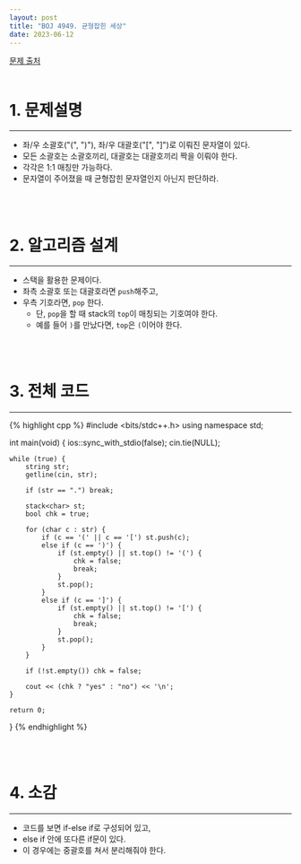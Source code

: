 ```yaml
---
layout: post
title: "BOJ 4949. 균형잡힌 세상"
date: 2023-06-12
---
```


[문제 출처](https://www.acmicpc.net/problem/4949) <br/><br/>

# 1. 문제설명
<hr>

- 좌/우 소괄호("(", ")"), 좌/우 대괄호("[", "]")로 이뤄진 문자열이 있다.
- 모든 소괄호는 소괄호끼리, 대괄호는 대괄호끼리 짝을 이뤄야 한다.
- 각각은 1:1 매칭만 가능하다.
- 문자열이 주어졌을 때 균형잡힌 문자열인지 아닌지 판단하라.


<br/><br/>

# 2. 알고리즘 설계
<hr>

- 스택을 활용한 문제이다.
- 좌측 소괄호 또는 대괄호라면 `push`해주고,
- 우측 기호라면, `pop` 한다.
  - 단, `pop`을 할 때 stack의 `top`이 매칭되는 기호여야 한다.
  - 예를 들어 `)`를 만났다면, `top`은 `(`이어야 한다.


<br/><br/>

# 3. 전체 코드
<hr>

{% highlight cpp %}
#include <bits/stdc++.h>
using namespace std;

int main(void)
{
	ios::sync_with_stdio(false);
	cin.tie(NULL);

	while (true) {
		string str;
		getline(cin, str);

		if (str == ".") break;

		stack<char> st;
		bool chk = true;
		
		for (char c : str) {
			if (c == '(' || c == '[') st.push(c);
			else if (c == ')') {
				if (st.empty() || st.top() != '(') {
					chk = false;
					break;
				}
				st.pop();
			}
			else if (c == ']') {
				if (st.empty() || st.top() != '[') {
					chk = false;
					break;
				}
				st.pop();
			}
		}

		if (!st.empty()) chk = false;

		cout << (chk ? "yes" : "no") << '\n';
	}

	return 0;
}
{% endhighlight %}


<br/><br/>

# 4. 소감
<hr>

- 코드를 보면 if-else if로 구성되어 있고,
- else if 안에 또다른 if문이 있다.
- 이 경우에는 중괄호를 쳐서 분리해줘야 한다.